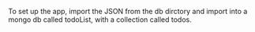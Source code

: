 To set up the app, import the JSON from the db dirctory and import into a  mongo db called todoList, with a collection called todos.
